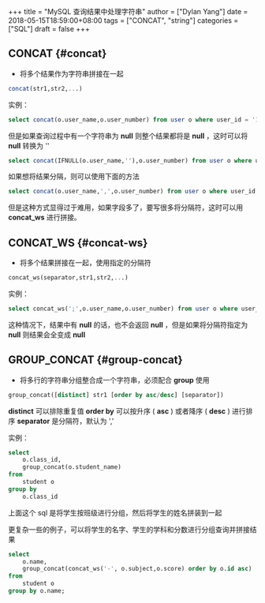 +++
title = "MySQL 查询结果中处理字符串"
author = ["Dylan Yang"]
date = 2018-05-15T18:59:00+08:00
tags = ["CONCAT", "string"]
categories = ["SQL"]
draft = false
+++

## CONCAT {#concat}

-   将多个结果作为字符串拼接在一起

```sql
concat(str1,str2,...)
```

实例：

```sql
select concat(o.user_name,o.user_number) from user o where user_id = '1'
```

但是如果查询过程中有一个字符串为 **null** 则整个结果都将是 **null** ，这时可以将 **null** 转换为 ''

```sql
select concat(IFNULL(o.user_name,''),o.user_number) from user o where user_id = '1'
```

如果想将结果分隔，则可以使用下面的方法

```sql
select concat(o.user_name,',',o.user_number) from user o where user_id = '1'
```

但是这种方式显得过于难用，如果字段多了，要写很多将分隔符，这时可以用 **concat\_ws** 进行拼接。


## CONCAT\_WS {#concat-ws}

-   将多个结果拼接在一起，使用指定的分隔符

```sql
concat_ws(separator,str1,str2,...)
```

实例：

```sql
select concat_ws(';',o.user_name,o.user_number) from user o where user_id = '1'
```

这种情况下，结果中有 **null** 的话，也不会返回 **null** ，但是如果将分隔符指定为 **null** 则结果会全变成 **null**


## GROUP\_CONCAT {#group-concat}

-   将多行的字符串分组整合成一个字符串，必须配合 **group** 使用

```sql
group_concat([distinct] str1 [order by asc/desc] [separator])
```

**distinct** 可以排除重复值
**order by** 可以按升序 ( **asc** ) 或者降序 ( **desc** ) 进行排序
**separator** 是分隔符，默认为 ','

实例：

```sql
select
    o.class_id,
    group_concat(o.student_name)
from
    student o
group by
    o.class_id
```

上面这个 sql 是将学生按班级进行分组，然后将学生的姓名拼装到一起

更复杂一些的例子，可以将学生的名字、学生的学科和分数进行分组查询并拼接结果

```sql
select
    o.name,
    group_concat(concat_ws('-', o.subject,o.score) order by o.id asc)
from
    student o
group by o.name;
```
